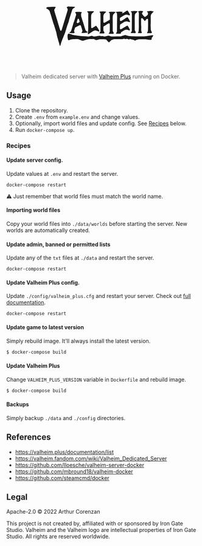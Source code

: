 <svg xmlns="http://www.w3.org/2000/svg" width="829" height="378" fill="none" viewBox="0 0 829 378">
  <path fill="currentColor" d="M267.359 114.293c-.261.165-.981.33-1.569.33-.687 0-1.569.364-2.288.892-2.649 2.014-2.812 2.806-1.112 5.117 1.896 2.543 2.746 4.425 2.91 6.505.163 1.651-.197 3.037-3.302 13.239-1.929 6.274-3.956 12.877-4.479 14.693-1.471 4.887-2.256 7.429-2.746 8.915-.229.726-.817 2.575-1.275 4.127-.458 1.551-3.04 10.07-5.787 18.984a7125.81 7125.81 0 0 0-5.524 18.16c-3.106 10.4-3.825 12.315-4.937 12.909-2.059 1.057-3.661.132-4.609-2.674-1.014-3.104-8.598-27.602-11.442-37.144-.36-1.189-.948-3.071-1.275-4.193-.36-1.156-.916-3.005-1.275-4.127-.327-1.156-1.014-3.335-1.471-4.887a402.257 402.257 0 0 1-1.472-4.787c-.326-1.09-.882-2.972-1.275-4.226-.392-1.222-.98-3.137-1.307-4.293-.36-1.122-1.21-4.028-1.962-6.438-4.871-15.947-4.642-14.924-3.53-17.895 1.209-3.302 2.321-5.283 3.988-7.231 1.896-2.245 1.896-3.202 0-4.16-1.21-.594-1.896-.66-8.827-.594-4.119.066-9.644.231-12.259.396s-5.035.297-5.394.297c-.36 0-2.256.132-4.185.33-3.727.363-5.132.958-8.042 3.335-1.275 1.057-1.209 2.146.164 2.476.457.132 1.667.793 2.68 1.486 1.014.693 3.139 2.08 4.675 3.071 1.864 1.221 3.073 2.245 3.564 3.103.425.727 1.209 1.651 1.7 2.113.98.859 1.863 3.236 5.492 14.858.915 3.004 1.896 6.042 2.125 6.768 1.7 4.953 4.086 13.075 4.086 13.834 0 .463.229 1.222.523 1.651.654 1.024 2.746 7.594 2.746 8.651 0 .462.262 1.353.621 2.047.327.66.981 2.938 1.504 5.018.491 2.08 1.144 4.16 1.439 4.623.686.99 1.209 2.41 2.975 8.254.752 2.443 1.536 5.051 1.798 5.778.228.726 1.209 3.764 2.125 6.768a2984.532 2984.532 0 0 0 4.773 15.155c.261.826.457 1.882.457 2.377 0 .496.425 2.807.948 5.151.523 2.311 1.177 5.349 1.471 6.702.981 4.722 1.766 7.759 2.975 11.226.654 1.915 1.635 5.448 2.158 7.858.556 2.443 1.504 5.745 2.125 7.396.654 1.651 1.733 5.184 2.419 7.858 1.896 7.297 2.746 9.905 3.171 9.905.687 0 1.798-1.321 2.06-2.443 2.288-9.542 7.323-23.904 11.932-34.041.654-1.452 1.635-3.83 2.158-5.282.523-1.453 1.765-4.359 2.713-6.439.981-2.08 2.681-6.768 3.792-10.4 1.112-3.632 2.975-9.641 4.152-13.372s3.073-9.806 4.25-13.537c1.144-3.731 2.942-8.716 3.923-11.06 2.06-4.854 4.479-12.646 4.054-13.174-.163-.198.556-3.005 1.667-6.471 1.079-3.368 2.877-9.08 4.021-12.712a3737.564 3737.564 0 0 1 4.937-15.518c1.536-4.919 3.04-9.806 3.334-10.862.425-1.651.818-2.279 2.485-3.963 1.111-1.122 3.171-2.773 4.609-3.664 3.695-2.279 4.741-3.17 4.741-4.028 0-.529-.262-.793-.883-.958-.523-.099-1.144-.264-1.438-.33-1.439-.396-9.383-.892-15.333-.958-3.694-.066-7.584-.264-8.663-.462-2.288-.429-2.158-.429-2.779-.033Zm253.687 18.093c-1.177.496-3.139 1.585-4.414 2.411-9.611 6.372-12.749 8.221-13.926 8.221-.425-.033-1.21-.231-1.765-.462l-.981-.397.784-.66c.818-.693 2.648-3.236 2.648-3.665 0-.363-3.628-.957-8.761-1.453-2.942-.264-5.165-.264-8.5 0-2.452.199-5.655.463-7.094.562-2.059.165-2.877.363-3.825 1.023-.686.462-1.242.958-1.242 1.123 0 .132.817.957 1.831 1.816.98.858 2.027 2.014 2.288 2.509.621 1.189 1.242 13.438.981 19.084-.098 2.08-.262 16.409-.392 31.861-.229 31.861.13 28.296-3.237 33.512-.981 1.519-1.798 2.939-1.798 3.137 0 .231 3.138.363 9.481.429l9.48.099 1.602-1.023c1.798-1.189 2.125-1.849 1.471-3.005-.229-.429-.425-1.023-.458-1.321 0-.363 2.452-2.08 7.127-4.919 8.042-4.986 9.383-5.679 13.011-6.637 2.91-.759 6.114-.66 8.239.232 4.675 1.981 8.794 2.608 10.363 1.584.785-.495.785-.528.262-1.882-1.57-4.226-5.231-11.093-7.65-14.362-1.471-1.948-2.746-3.566-2.91-3.632-.588-.198-8.794 4.193-13.24 7.099-6.048 3.929-14.809 9.014-15.594 9.014-.817 0-2.256-.76-3.04-1.618-.556-.661-.621-1.222-.621-5.91 0-2.84.098-6.901.261-9.014l.262-3.797 2.092-1.387c4.348-2.872 15.725-9.773 17.621-10.664 2.909-1.42 6.309-2.08 9.382-1.849 1.406.132 2.877.396 3.302.594 1.537.859 6.963 2.278 8.598 2.278 3.073 0 2.942-1.023-.948-8.914-1.962-3.962-6.931-11.523-7.781-11.82-.653-.264-6.603 2.971-12.226 6.603-8.108 5.25-15.986 9.839-16.804 9.839-.882 0-2.321-.726-3.04-1.552-.687-.759-1.079-6.339-.687-9.839l.262-2.311 2.125-1.419c4.904-3.269 17.49-10.764 19.059-11.325 2.91-1.09 6.081-1.585 8.075-1.288.981.165 3.563.892 5.721 1.618 4.609 1.585 6.865 1.75 7.813.66.556-.66.556-.759.033-2.245-1.733-4.655-4.937-10.532-7.911-14.527-1.145-1.519-2.06-2.906-2.06-3.071 0-.462-1.079-.264-3.269.66Zm53.777 1.552c-4.805 1.222-5.59 2.014-3.988 4.028 2.256 2.873 2.256 2.807 2.223 14.297-.033 5.711-.098 11.126-.163 12.051-.164 2.047-.164 7.825-.033 26.909.033 8.32-.065 17.069-.262 19.645-.196 2.542-.359 5.844-.392 7.329-.033 2.741-.196 3.236-2.19 7.693-1.046 2.245-.948 3.269.261 3.005 1.047-.231 4.087-.198 7.846.099 3.073.231 3.891.198 5.394-.297 1.995-.628 3.008-1.552 2.648-2.411-.13-.297-.653-1.188-1.176-1.981-.523-.792-1.079-2.113-1.243-2.971-.621-3.401-.817-9.245-.49-14.032.294-3.83.261-5.613-.098-8.42-.491-3.896-.654-28.658-.196-31.531.196-1.287.425-1.717 1.275-2.245.621-.363 1.634-.627 2.484-.627 1.242 0 1.569.165 2.452 1.221.556.661 1.929 2.18 3.04 3.368 2.06 2.212 2.779 3.137 4.839 6.207 1.667 2.51 1.7 2.477 4.773-1.584 1.994-2.642 4.707-5.283 6.505-6.241.556-.297 1.046-.33 1.962-.033 2.027.595 2.256 1.123 2.419 5.184.229 5.448.196 18.886-.065 33.974-.262 15.089-.164 14.33-2.812 18.292-1.504 2.212-1.7 3.698-.523 4.028.458.132 4.544.231 9.088.264 8.141.033 8.271.033 9.481-.759 2.223-1.42 2.223-1.189-.425-6.802-2.713-5.712-2.648-5.382-2.975-14.692-.098-3.104-.262-6.868-.36-8.42-.196-4.259-.196-4.82.164-8.749.163-2.014.261-9.806.196-17.334-.163-17.73-.196-17.235.523-20.14 1.079-4.524 1.667-5.514 6.44-10.467 5.067-5.282 5.721-6.009 5.525-6.306-.163-.297-3.04-.825-6.571-1.222-.883-.099-2.354-.429-3.204-.693-1.667-.561-1.7-.561-10.363.33-6.636.661-6.44.627-7.813 1.783l-1.144.958 2.353 2.509c2.322 2.476 2.354 2.542 2.322 4.259-.066 4.127-.425 5.448-1.798 6.901-1.374 1.452-5.656 5.249-8.337 7.362-1.536 1.222-1.667 1.255-3.367 1.057-1.765-.231-1.765-.231-5.95-4.722-3.988-4.226-5.884-6.867-6.669-9.211-.294-.892-.229-1.222.392-2.212a97.907 97.907 0 0 0 2.027-3.335c.719-1.156 1.635-2.278 2.06-2.476 1.536-.694.654-1.915-2.027-2.84-1.144-.396-3.04-.594-6.212-.693-4.053-.099-4.936-.033-7.846.693Zm-24.518-.132c-1.439.132-4.217.33-6.179.462-2.844.198-3.661.364-4.152.859-.327.33-.752.627-.915.627-.164 0-.458.198-.654.462-.327.364-.033.76 1.406 2.047 3.204 2.774 2.975.562 2.975 27.867 0 13.173-.066 30.771-.164 39.125l-.163 15.187-2.354 3.764c-1.308 2.08-2.386 3.962-2.386 4.227 0 .297.621.396 2.549.33 1.374-.033 5.623 0 9.448.066l6.898.099 1.668-1.057c1.013-.693 1.667-1.353 1.667-1.717 0-.726-.752-2.311-3.073-6.372l-1.667-2.938-.066-31.069c-.065-20.141.033-31.73.262-33.017.457-2.675 1.536-6.009 2.452-7.495.425-.66 2.353-2.608 4.315-4.358 3.367-2.972 5.296-5.052 5.296-5.745 0-.297-1.439-.561-4.904-.859-.817-.099-3.073-.297-5.067-.495-1.962-.198-3.825-.33-4.087-.33-.261.033-1.667.165-3.105.33Zm-192.815.627c-2.125.133-4.512.364-5.296.463-1.341.231-3.106 1.254-3.106 1.816 0 .165.817.924 1.831 1.716.981.793 2.125 1.982 2.517 2.609l.719 1.155-.098 37.64c-.065 35.856-.131 37.804-.719 41.04-.687 3.632-.948 13.041-.36 13.438.164.099 1.406-.562 2.714-1.42 1.307-.892 4.38-2.84 6.8-4.358 2.419-1.486 5.296-3.302 6.375-4.061 7.617-5.184 8.238-5.547 11.801-6.538 1.929-.528 3.139-.66 4.871-.528 2.387.165 2.681.231 8.5 2.641 4.381 1.816 6.506 2.179 7.65 1.255l.817-.627-.883-1.981c-.49-1.09-.882-2.08-.882-2.213 0-.165-.196-.528-.458-.792-.229-.297-1.209-2.014-2.158-3.83-2.223-4.226-3.955-6.933-7.224-11.325-1.472-1.948-2.714-3.566-2.746-3.632-.099-.099-9.023 5.349-13.535 8.288-1.896 1.221-3.694 2.212-4.021 2.212-.915 0-2.648-.826-3.269-1.519-.523-.594-.588-2.674-.785-24.895-.196-25.39-.13-27.8 1.177-31.729 1.21-3.731 1.798-4.49 6.996-9.014 2.125-1.849 4.316-4.391 4.021-4.688-.261-.264-2.975-.825-4.642-.957-3.857-.298-13.24-.397-16.607-.166Zm57.602.826c-.098.066-2.451.297-5.23.462-4.283.231-5.231.396-6.244 1.024-.687.396-1.243.891-1.243 1.122 0 .231.818 1.123 1.798 1.981 3.139 2.708 2.91 1.123 2.943 22.155 0 10.169-.066 27.767-.164 39.125l-.163 20.668-2.06 3.269c-1.504 2.443-2.027 3.566-1.961 4.259l.098.991h9.186l9.219.033 1.406-1.024c.784-.594 1.471-1.288 1.536-1.552.131-.66-1.177-3.434-3.138-6.735l-1.537-2.576v-8.617c0-7.957.066-8.716.589-9.311.36-.363 2.484-1.75 4.74-3.07 2.289-1.288 5.394-3.203 6.931-4.259 1.536-1.024 4.642-2.939 6.93-4.26 4.577-2.674 5.329-2.806 7.258-1.254.817.66.948 1.056 1.21 3.533.196 1.617.228 9.079.098 17.664l-.197 14.857-2.419 3.764c-1.34 2.08-2.386 3.962-2.321 4.127.066.231 3.269.363 9.742.363h9.644l1.079-.891c.589-.528 1.177-.925 1.34-.925.524 0 .524-1.155.033-2.311-.294-.627-1.373-2.674-2.386-4.49l-1.864-3.335V188.02c-.032-34.305-.065-32.951 1.635-37.573.752-2.047 1.046-2.378 7.748-8.816 1.667-1.585 3.007-3.004 3.007-3.169 0-.43-3.138-.958-8.499-1.42-3.368-.297-5.591-.297-9.644 0-2.877.198-6.048.429-7.062.495-1.863.132-4.217 1.288-4.217 2.08 0 .198.817 1.09 1.798 1.948 2.877 2.509 2.877 2.41 2.91 16.674l.032 12.249-.915.792c-1.308 1.123-7.421 4.755-13.306 7.891-2.778 1.486-6.048 3.302-7.224 4.061-1.177.76-2.485 1.387-2.877 1.387-.916 0-2.321-.726-3.139-1.651-.621-.693-.654-1.254-.752-14.065-.098-12.546-.065-13.504.589-16.211 1.242-5.316 2.059-6.505 7.519-11.292 2.059-1.783 4.25-4.259 4.25-4.787 0-.694-16.084-1.981-16.706-1.354Zm-108.666 2.212c-6.081.429-6.866.561-7.716 1.255-.392.363-.85.66-1.013.66-.621 0-.164 1.156 1.046 2.641.719.859 1.308 1.684 1.308 1.783 0 .132.359.793.817 1.519.948 1.519 1.079 3.962.36 6.306a444.7 444.7 0 0 0-2.158 6.901c-1.733 5.613-5.492 17.565-6.538 20.8a49.437 49.437 0 0 1-1.602 4.062c-.916 2.047-1.602 4.358-2.648 8.98-.196.892-1.243 4.457-2.321 7.924-1.079 3.434-2.91 9.311-4.087 13.042-1.144 3.731-2.386 7.297-2.713 7.924-.393.726-1.602 1.849-3.269 3.004-3.564 2.444-3.923 2.807-3.302 3.401.719.727 6.473 1.255 13.436 1.222h6.081l1.503-.991c1.864-1.287 2.06-1.849 1.112-3.136-1.079-1.42-1.602-2.477-1.896-3.797-.262-1.189-.229-1.387 2.681-10.632l1.601-5.183 2.289-1.354c2.125-1.288 13.175-6.967 13.534-6.967.098 0 1.144-.429 2.289-.99 3.105-1.42 3.563-1.486 5.23-.66 1.7.825 1.341-.1 5.46 13.338 1.602 5.217 2.909 9.938 2.909 10.467 0 1.518-1.209 4.325-2.615 6.009-1.406 1.75-1.406 2.575.065 3.07 1.798.628 20.596-.165 21.871-.924 2.713-1.585 2.91-1.75 2.91-2.74 0-.892-.262-1.156-2.779-2.576-3.727-2.179-5.46-4.226-6.767-8.089-1.308-3.863-4.773-14.891-5.525-17.565-.36-1.189-.981-3.335-1.471-4.787-1.995-6.307-2.42-7.759-2.42-8.321 0-.33-.294-1.155-.653-1.816-.36-.66-1.439-3.797-2.42-6.933-.98-3.137-2.68-8.618-3.792-12.15l-2.027-6.439-.098-4.919c-.098-4.358-.032-5.151.556-6.769.719-1.915 2.125-4.424 2.583-4.589.163-.066.294-.33.294-.561 0-.496-.752-.661-6.375-1.321-4.544-.528-7.061-.561-13.73-.099Zm6.505 30.409c.392.396 1.144 2.047 1.635 3.697a871.528 871.528 0 0 1 1.536 4.92c.785 2.443.785 2.905-.032 4.49-.523 1.057-1.112 1.552-2.943 2.477a52.401 52.401 0 0 1-3.955 1.815c-1.57.628-1.7.628-2.812.1-.621-.298-1.406-.991-1.732-1.519-.556-.925-.556-1.057.163-3.83a203.73 203.73 0 0 1 2.288-7.561c1.635-5.085 1.766-5.283 4.021-5.316a2.398 2.398 0 0 1 1.831.727Z"/>
  <path fill="currentColor" d="M266.967 232.23c-1.667 1.584-2.55 5.447-2.55 11.324 0 4.259.523 7.363 2.027 12.448l1.079 3.565 1.307-.033c.719 0 1.831-.198 2.452-.429l3.89-1.452c1.537-.595 4.545-1.354 6.768-1.717 4.674-.76 19.418-1.486 24.812-1.222 3.172.165 4.022.33 7.193 1.552 1.994.759 5.1 1.948 6.898 2.641 7.584 2.873 10.886 3.203 15.561 1.453 5.1-1.849 9.905-3.203 17.261-4.821l5.067-1.089h19.975l2.353 1.453c3.27 1.981 5.82 2.971 7.683 3.004 1.7 0 8.336-1.585 11.507-2.74 1.766-.661 2.583-.727 8.173-.727 3.433 0 7.094.033 8.173.099 1.079.033 2.583-.033 3.335-.198.784-.165 2.125-.165 3.105-.033.949.165 2.975.463 4.479.628 1.504.198 3.204.561 3.76.792.556.231 2.027 1.651 3.302 3.203 1.275 1.518 3.661 4.16 5.296 5.91l3.04 3.136 1.21-.66c1.144-.627 4.969-4.259 7.649-7.264.948-1.089 1.962-1.651 5.721-3.202 5.46-2.213 8.827-3.005 12.064-2.741 1.242.099 9.513.066 18.307-.099 15.005-.297 16.117-.33 17.49-.957 2.517-1.123 3.89-1.222 6.081-.43 3.89 1.453 4.413 1.519 6.505.529 2.648-1.222 3.988-1.123 7.16.462 1.471.726 3.301 1.42 4.119 1.519 1.307.165 1.7.066 3.007-.826l1.504-1.023 2.256.462c1.209.264 2.452.561 2.713.66.654.265 6.146 1.453 9.187 1.981 2.648.496 4.936 1.519 6.93 3.104l1.243 1.023 3.073-1.65c2.419-1.288 4.217-1.948 8.728-3.137l5.656-1.486 14.874.033c15.202.033 15.823.066 24.029 1.552 2.648.462 6.538.892 9.186.991 4.479.198 4.642.165 5.002-.529.229-.363.686-.693 1.013-.693.622 0 .654-.231.654-3.17v-3.202l2.517-3.335c2.387-3.203 3.727-5.613 4.185-7.528.196-.792.098-.924-.654-1.122-1.7-.43-6.93.132-16.836 1.782-17.49 2.906-18.863 3.005-43.643 3.038-22.688 0-35.242-.363-38.969-1.123-1.209-.264-3.171-.561-4.348-.693-2.157-.231-10.755-2.344-13.37-3.269-.785-.297-2.06-.528-2.845-.528-1.536 0-10.755 2.542-16.869 4.689-3.367 1.155-3.955 1.254-4.936.957-.785-.264-4.348-.264-12.815-.033-15.267.429-24.421.429-26.84-.033-1.046-.165-3.531-.924-5.492-1.684-3.465-1.287-3.694-1.321-6.244-1.122-1.471.132-4.283.594-6.244 1.056-4.479 1.057-10.363 2.113-11.638 2.113-.556 0-2.223-.396-3.727-.858-1.896-.595-3.008-.793-3.629-.628-.523.133-2.452.232-4.348.199-2.877-.066-3.629-.199-4.577-.793-.915-.561-1.602-.693-3.596-.66-2.517.033-7.682.693-12.684 1.618-3.237.594-9.154 1.221-11.867 1.221-1.929.033-2.746-.231-6.31-1.981-2.615-1.287-2.942-1.287-5.753-.429-2.747.858-9.546 2.542-11.508 2.806-1.013.166-2.354.066-3.759-.264-1.439-.33-5.558-.66-11.867-.891-11.933-.462-26.415-1.717-32.692-2.807-2.615-.462-7.192-1.221-10.233-1.65-3.007-.463-5.851-.991-6.276-1.156-.458-.165-1.766-.462-2.91-.66-1.144-.165-3.4-.958-5.132-1.783-2.125-.991-4.022-1.585-6.179-1.981-1.7-.297-4.054-.76-5.231-1.024-2.779-.66-2.648-.66-3.988.562Z"/>
</svg>

> Valheim dedicated server with [Valheim Plus](https://valheim.plus/) running on Docker.

## Usage

1. Clone the repository.
2. Create `.env` from `example.env` and change values.
3. Optionally, import world files and update config. See [Recipes](#Recipes) below.
4. Run `docker-compose up`.

### Recipes

#### Update server config.

Update values at `.env` and restart the server.

```
docker-compose restart
```

⚠️ Just remember that world files must match the world name.

#### Importing world files

Copy your world files into `./data/worlds` before starting the server. New worlds are automatically created.

#### Update admin, banned or permitted lists

Update any of the `txt` files at `./data` and restart the server.

```
docker-compose restart
```

#### Update Valheim Plus config.

Update `./config/valheim_plus.cfg` and restart your server. Check out [full documentation](https://valheim.plus/documentation/list).

```
docker-compose restart
```

#### Update game to latest version

Simply rebuild image. It'll always install the latest version.

```sh
$ docker-compose build
```

#### Update Valheim Plus

Change `VALHEIM_PLUS_VERSION` variable in `Dockerfile` and rebuild image.

```sh
$ docker-compose build
```

#### Backups

Simply backup `./data` and `./config` directories.

## References

- https://valheim.plus/documentation/list
- https://valheim.fandom.com/wiki/Valheim_Dedicated_Server
- https://github.com/lloesche/valheim-server-docker
- https://github.com/mbround18/valheim-docker
- https://github.com/steamcmd/docker

## Legal

Apache-2.0 © 2022 Arthur Corenzan

This project is not created by, affiliated with or sponsored by Iron Gate Studio. Valheim and the Valheim logo are intellectual properties of Iron Gate Studio. All rights are reserved worldwide.
